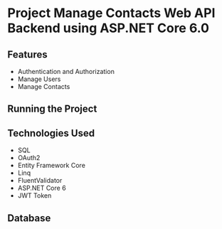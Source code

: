 # Project Manage Contacts Web API Backend using ASP.NET Core 6.0

## Features
- Authentication and Authorization
- Manage Users
- Manage Contacts

## Running the Project

## Technologies Used

- SQL
- OAuth2
- Entity Framework Core
- Linq
- FluentValidator
- ASP.NET Core 6
- JWT Token

## Database


